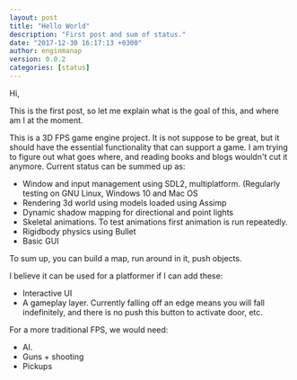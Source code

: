 ```yaml
---
layout: post
title: "Hello World"
description: "First post and sum of status."
date: "2017-12-30 16:17:13 +0300"
author: enginmanap
version: 0.0.2
categories: [status]
---
```


Hi,

This is the first post, so let me explain what is the goal of this, and where am I at the moment.

This is a 3D FPS game engine project. It is not suppose to be great, but it should have the essential functionality that can support a game. I am trying to figure out what goes where, and reading books and blogs wouldn't cut it anymore. Current status can be summed up as:

* Window and input management using SDL2, multiplatform. (Regularly testing on GNU Linux, Windows 10 and Mac OS
* Rendering 3d world using models loaded using Assimp
* Dynamic shadow mapping for directional and point lights
* Skeletal animations. To test animations first animation is run repeatedly.
* Rigidbody physics using Bullet
* Basic GUI

To sum up, you can build a map, run around in it, push objects. 

I believe it can be used for a platformer if I can add these:
* Interactive UI
* A gameplay layer. Currently falling off an edge means you will fall indefinitely, and there is no push this button to activate door, etc.

For a more traditional FPS, we would need:
* AI.
* Guns + shooting
* Pickups